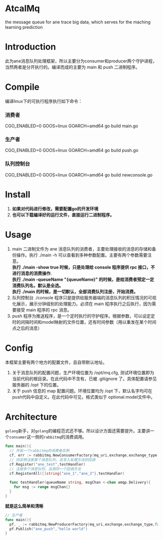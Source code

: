 # AtcalMq
the message queue for ane trace big data, which serves for the maching learning prediction

# Introduction
此为ane消息队列处理框架，所以主要分为consumer和producer两个守护进程，当然两者是分开执行的。编译而成的主要为 main 和 push 二进制程序。

# Compile
编译linux下的可执行程序执行如下命令：  
### 消费者  
CGO_ENABLED=0 GOOS=linux GOARCH=amd64 go build main.go  
### 生产者  
CGO_ENABLED=0 GOOS=linux GOARCH=amd64 go build push.go  
### 队列控制台
CGO_ENABLED=0 GOOS=linux GOARCH=amd64 go build newconsole.go

# Install
1. __如果对代码进行修改，需要配置go的开发环境__
2. __也可以下载编译好的运行文件，直接运行二进制程序。__

# Usage
1. main 二进制文件为 ane 消息队列的消费者，主要处理接收的消息的存储和备份操作。执行 ./main -h 可以查看到多种参数配置。主要有两个参数需要注意。   
__执行 ./main -show true 时候，只是处理给 console 程序提供 rpc 接口，不进行消息的消费操作.__  
__执行 ./main -queueName "{queueName}" 的时候，是给消费者预定一定消费队列名，默认是全选。__  
__执行 ./main 的时候，是一切默认，全部消费队列注册，开始消费。__
2. 队列控制台 ./console 程序只是提供给服务器端的消息队列的积压情况的可视化展示，展示分钟级别的处理能力。必须在 main 程序执行之后执行，因为需要接受 main 程序的 rpc 消息。
3. push 程序为推送程序，是一个定时执行的守护程序。根据参数，可以设定定时的间隔时间和model映射的文件位置，还有时间参数（用以重发在某个时间点之后的消息）

# Config
本框架主要有两个地方的配置文件，且自带默认地址。
1. 关于消息队列的配置问题，生产环境位置为 /opt/mq.cfg, 测试环境位置即为当前代码的根目录。在此代码中不含有，已被 .gitignore 了。具体配置请参见服务器的 /opt 下的位置。
2. 关于 push 信息的 map 配置问题。环境位置均为 /opt 下，默认名字均可在push代码中自定义。在此代码中可见，格式类似于 optional.model文件中。

# Architecture
`golang`新手，对`golang`的编程范式还不够。所以设计方面还需要提升。主要讲一个`consumer`这一侧的`rabbitmq`的消费调用。  

```go
func main(){
  // 开启一个rabbitmq的消费者实例
  cf, err := rabbitmq.NewConsumerFactory(mq_uri,exchange,exchange_type,true)
  // 向实例注册某个消息队列，且写入处理方法的回调
  cf.Register("ane_test",testHandler)
  // 注册多个消息队列，且用同一个回调方法
  cf.RegisterAll([]string{"ane_1","ane_2"},testHandler)
  
  func testHandler(queueName string, msgChan <-chan amqp.Delivery){
    for msg := range msgChan{}
  }
}
```
__就是这么简单和清晰__  
```go
// 生产者
func main(){
  pf, _ := rabbitmq.NewProducerFactory(mq_uri,exchange,exchange_type,false)
  pf.Publish("ane_push","hello world")
}
```
